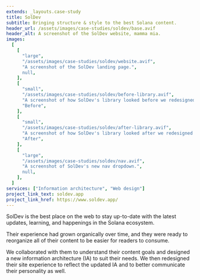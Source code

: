 ```yaml
---
extends: _layouts.case-study
title: SolDev
subtitle: Bringing structure & style to the best Solana content.
header_url: /assets/images/case-studies/soldev/base.avif
header_alt: A screenshot of the SolDev website, mamma mia.
images:
  [
    [
      "large",
      "/assets/images/case-studies/soldev/website.avif",
      "A screenshot of the SolDev landing page.",
      null,
    ],
    [
      "small",
      "/assets/images/case-studies/soldev/before-library.avif",
      "A screenshot of how SolDev's library looked before we redesigned it.",
      "Before",
    ],
    [
      "small",
      "/assets/images/case-studies/soldev/after-library.avif",
      "A screenshot of how SolDev's library looked after we redesigned it.",
      "After",
    ],
    [
      "large",
      "/assets/images/case-studies/soldev/nav.avif",
      "A screenshot of SolDev's new nav dropdown.",
      null,
    ],
  ]
services: ["Information architecture", "Web design"]
project_link_text: soldev.app
project_link_href: https://www.soldev.app/
---
```


SolDev is the best place on the web to stay up-to-date with the latest updates, learning, and happenings in the Solana ecosystem.

Their experience had grown organically over time, and they were ready to reorganize all of their content to be easier for readers to consume.

We collaborated with them to understand their content goals and designed a new information architecture (IA) to suit their needs. We then redesigned their site experience to reflect the updated IA and to better communicate their personality as well.

